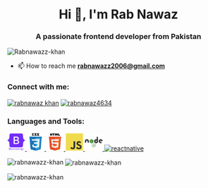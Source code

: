 <h1 align="center">Hi 👋, I'm Rab Nawaz</h1>
<h3 align="center">A passionate frontend developer from Pakistan</h3>

<p align="left"> <img src="https://komarev.com/ghpvc/?username=rabnawazz-khan&label=Profile%20views&color=0e75b6&style=flat" alt="Rabnawazz-khan" /> </p>

- 📫 How to reach me **rabnawazz2006@gmail.com**



<h3 align="left">Connect with me:</h3>
<p align="left">
<a href="https://fb.com/rabnawaz khan" target="blank"><img align="center" src="https://raw.githubusercontent.com/rahuldkjain/github-profile-readme-generator/master/src/images/icons/Social/facebook.svg" alt="rabnawaz khan" height="30" width="40" /></a>
<a href="https://instagram.com/rabnawaz4634" target="blank"><img align="center" src="https://raw.githubusercontent.com/rahuldkjain/github-profile-readme-generator/master/src/images/icons/Social/instagram.svg" alt="rabnawaz4634" height="30" width="40" /></a>
</p>

<h3 align="left">Languages and Tools:</h3>
<p align="left"> <a href="https://getbootstrap.com" target="_blank" rel="noreferrer"> <img src="https://raw.githubusercontent.com/devicons/devicon/master/icons/bootstrap/bootstrap-plain-wordmark.svg" alt="bootstrap" width="40" height="40"/> </a> <a href="https://www.w3schools.com/css/" target="_blank" rel="noreferrer"> <img src="https://raw.githubusercontent.com/devicons/devicon/master/icons/css3/css3-original-wordmark.svg" alt="css3" width="40" height="40"/> </a> <a href="https://www.w3.org/html/" target="_blank" rel="noreferrer"> <img src="https://raw.githubusercontent.com/devicons/devicon/master/icons/html5/html5-original-wordmark.svg" alt="html5" width="40" height="40"/> </a> <a href="https://developer.mozilla.org/en-US/docs/Web/JavaScript" target="_blank" rel="noreferrer"> <img src="https://raw.githubusercontent.com/devicons/devicon/master/icons/javascript/javascript-original.svg" alt="javascript" width="40" height="40"/> </a> <a href="https://nodejs.org" target="_blank" rel="noreferrer"> <img src="https://raw.githubusercontent.com/devicons/devicon/master/icons/nodejs/nodejs-original-wordmark.svg" alt="nodejs" width="40" height="40"/> </a> <a href="https://reactnative.dev/" target="_blank" rel="noreferrer"> <img src="https://reactnative.dev/img/header_logo.svg" alt="reactnative" width="40" height="40"/> </a> </p>

<p><img align="left" src="https://github-readme-stats.vercel.app/api/top-langs?username=rabnawazz-khan&show_icons=true&locale=en&layout=compact" alt="rabnawazz-khan" /></p>

<p>&nbsp;<img align="center" src="https://github-readme-stats.vercel.app/api?username=rabnawazz-khan&show_icons=true&locale=en" alt="rabnawazz-khan" /></p>

<p><img align="center" src="https://github-readme-streak-stats.herokuapp.com/?user=rabnawazz-khan&" alt="rabnawazz-khan" /></p>

